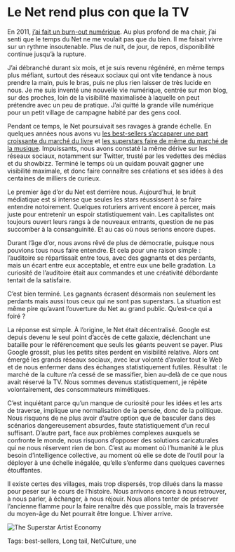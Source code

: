 # Le Net rend plus con que la TV

En 2011, [j’ai fait un burn-out numérique](http://blog.tcrouzet.com/jai-debranche/). Au plus profond de ma chair, j’ai senti que le temps du Net ne me voulait pas que du bien. Il me faisait vivre sur un rythme insoutenable. Plus de nuit, de jour, de repos, disponibilité continue jusqu’à la rupture.<span id="more-34662"></span>

J’ai débranché durant six mois, et je suis revenu régénéré, en même temps plus méfiant, surtout des réseaux sociaux qui ont vite tendance à nous prendre la main, puis le bras, puis ne plus rien laisser de très lucide en nous. Je me suis inventé une nouvelle vie numérique, centrée sur mon blog, sur des proches, loin de la visibilité maximalisée à laquelle on peut prétendre avec un peu de pratique. J’ai quitté la grande ville numérique pour un petit village de campagne habité par des gens cool.

Pendant ce temps, le Net poursuivait ses ravages à grande échelle. En quelques années nous avons vu [les best-sellers s’accaparer une part croissante du marché du livre](http://blog.tcrouzet.com/2014/02/20/la-desintegration-du-marche-du-livre/) et [les superstars faire de même du marché de la musique](http://musicindustryblog.wordpress.com/2014/03/04/the-death-of-the-long-tail/). Impuissants, nous avons constaté la même dérive sur les réseaux sociaux, notamment sur Twitter, trusté par les vedettes des médias et du showbizz. Terminé le temps où un quidam pouvait gagner une visibilité maximale, et donc faire connaître ses créations et ses idées à des centaines de milliers de curieux.

Le premier âge d’or du Net est derrière nous. Aujourd’hui, le bruit médiatique est si intense que seules les stars réussissent à se faire entendre notoirement. Quelques roturiers arrivent encore à percer, mais juste pour entretenir un espoir statistiquement vain. Les capitalistes ont toujours ouvert leurs rangs à de nouveaux entrants, question de ne pas succomber à la consanguinité. Et au cas où nous serions encore dupes.

Durant l’âge d’or, nous avons rêvé de plus de démocratie, puisque nous pouvions tous nous faire entendre. Et cela pour une raison simple : l’auditoire se répartissait entre tous, avec des gagnants et des perdants, mais un écart entre eux acceptable, et entre eux une belle gradation. La curiosité de l’auditoire était aux commandes et une créativité débordante tentait de la satisfaire.

C’est bien terminé. Les gagnants écrasent désormais non seulement les perdants mais aussi tous ceux qui ne sont pas superstars. La situation est même pire qu’avant l’ouverture du Net au grand public. Qu’est-ce qui a foiré ?

La réponse est simple. À l’origine, le Net était décentralisé. Google est depuis devenu le seul point d’accès de cette galaxie, déclenchant une bataille pour le référencement que seuls les géants peuvent se payer. Plus Google grossit, plus les petits sites perdent en visibilité relative. Alors ont émergé les grands réseaux sociaux, avec leur volonté d’avaler tout le Web et de nous enfermer dans des échanges statistiquement futiles. Résultat : le marché de la culture n’a cessé de se massifier, bien au-delà de ce que nous avait réservé la TV. Nous sommes devenus statistiquement, je répète volontairement, des consommateurs mimétiques.

C’est inquiétant parce qu’un manque de curiosité pour les idées et les arts de traverse, implique une normalisation de la pensée, donc de la politique. Nous risquons de ne plus avoir d’autre option que de basculer dans des scénarios dangereusement absurdes, faute statistiquement d’un recul suffisant. D’autre part, face aux problèmes complexes auxquels se confronte le monde, nous risquons d’opposer des solutions caricaturales qui ne nous réservent rien de bon. C’est au moment où l’humanité à le plus besoin d’intelligence collective, au moment où elle se dote de l’outil pour la déployer à une échelle inégalée, qu’elle s’enferme dans quelques cavernes étouffantes.

Il existe certes des villages, mais trop dispersés, trop dilués dans la masse pour peser sur le cours de l’histoire. Nous arrivons encore à nous retrouver, à nous parler, à échanger, à nous réjouir. Nous allons tenter de préserver l’ancienne flamme pour la faire renaître dès que possible, mais la traversée du moyen-âge du Net pourrait être longue. L’hiver arrive.

![The Superstar Artist Economy](http://blog.tcrouzet.comhttps://tcrouzet.com/images_tc/2014/03/superstars-600x456.jpg)



Tags: best-sellers, Long tail, NetCulture, une